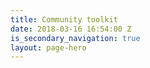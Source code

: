 ```yaml
---
title: Community toolkit
date: 2018-03-16 16:54:00 Z
is_secondary_navigation: true
layout: page-hero
---
```


